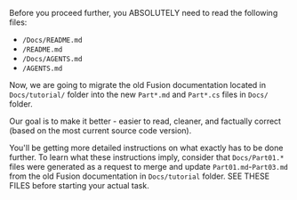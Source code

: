 Before you proceed further, you ABSOLUTELY need to read the following files:
- `/Docs/README.md`
- `/README.md`
- `/Docs/AGENTS.md`
- `/AGENTS.md`

Now, we are going to migrate the old Fusion documentation located in `Docs/tutorial/` folder into the new `Part*.md` and `Part*.cs` files in `Docs/` folder.

Our goal is to make it better - easier to read, cleaner, and factually correct (based on the most current source code version).

You'll be getting more detailed instructions on what exactly has to be done further. To learn what these instructions imply, consider that `Docs/Part01.*` files were generated as a request to merge and update `Part01.md`-`Part03.md` from the old Fusion documentation in `Docs/tutorial` folder. SEE THESE FILES before starting your actual task.